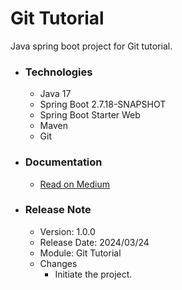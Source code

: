 # Git Tutorial
Java spring boot project for Git tutorial.

* ### Technologies
  * Java 17
  * Spring Boot 2.7.18-SNAPSHOT
  * Spring Boot Starter Web
  * Maven
  * Git

* ### Documentation
  * [Read on Medium](https://sachithariyathilaka.medium.com/git-d82202d8fd3d)
  
* ### Release Note

  * Version: 1.0.0
  * Release Date: 2024/03/24
  * Module: Git Tutorial
  * Changes
    * Initiate the project.
